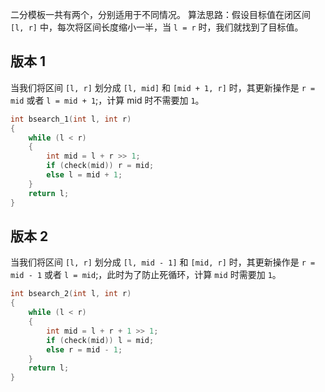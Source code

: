 二分模板一共有两个，分别适用于不同情况。
算法思路：假设目标值在闭区间 `[l, r]` 中，每次将区间长度缩小一半，当 `l = r` 时，我们就找到了目标值。

## 版本 1
当我们将区间 `[l, r]` 划分成 `[l, mid]` 和 `[mid + 1, r]` 时，其更新操作是 `r = mid` 或者 `l = mid + 1`;，计算 mid 时不需要加 `1`。

```cpp
int bsearch_1(int l, int r)
{
    while (l < r)
    {
        int mid = l + r >> 1;
        if (check(mid)) r = mid;
        else l = mid + 1;
    }
    return l;
}
```
## 版本 2

当我们将区间 `[l, r]` 划分成 `[l, mid - 1]` 和 `[mid, r]` 时，其更新操作是 `r = mid - 1` 或者 `l = mid`;，此时为了防止死循环，计算 `mid` 时需要加 `1`。

```cpp
int bsearch_2(int l, int r)
{
    while (l < r)
    {
        int mid = l + r + 1 >> 1;
        if (check(mid)) l = mid;
        else r = mid - 1;
    }
    return l;
}
```